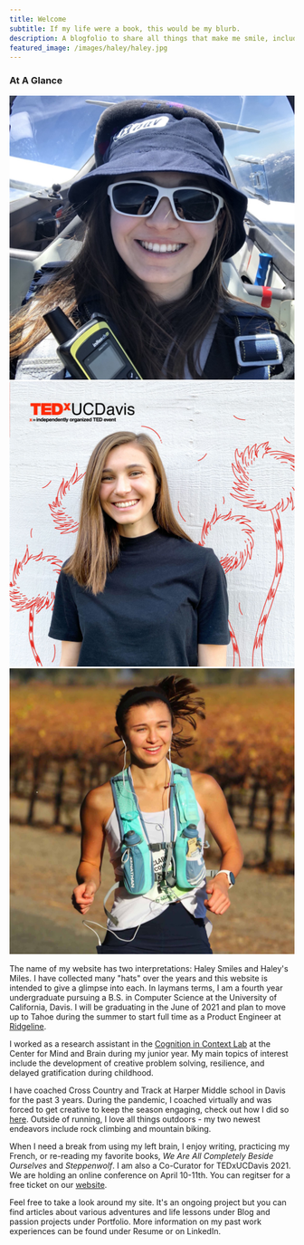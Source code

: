```yaml
---
title: Welcome
subtitle: If my life were a book, this would be my blurb.
description: A blogfolio to share all things that make me smile, including running many miles
featured_image: /images/haley/haley.jpg
---
```


### At A Glance

<div class="gallery" data-columns="3">
    <img src="/images/haley/haley-flight.jpg">
    <img src="/images/haley/haley-ted.jpg">
    <img src="/images/haley/haley-20-miles.jpg">
</div>

The name of my website has two interpretations: Haley Smiles and Haley's Miles. I have collected many "hats" over the years and this website is intended to give a glimpse into each. In laymans terms, I am a fourth year undergraduate pursuing a B.S. in Computer Science at the University of California, Davis. I will be graduating in the June of 2021 and plan to move up to Tahoe during the summer to start full time as a Product Engineer at [Ridgeline](https://www.ridgelineapps.com).

I worked as a research assistant in the [Cognition in Context Lab](https://cognitionincontext.ucdavis.edu) at the Center for Mind and Brain during my junior year. My main topics of interest include the development of creative problem solving, resilience, and delayed gratification during childhood.

I have coached Cross Country and Track at Harper Middle school in Davis for the past 3 years. During the pandemic, I coached virtually and was forced to get creative to keep the season engaging, check out how I did so [here](https://www.davisenterprise.com/sports/harper-harriers-map-out-a-unique-thank-you-to-workers/). Outside of running, I love all things outdoors - my two newest endeavors include rock climbing and mountain biking.

When I need a break from using my left brain, I enjoy writing, practicing my French, or re-reading my favorite books, *We Are All Completely Beside Ourselves* and *Steppenwolf*. I am also a Co-Curator for TEDxUCDavis 2021. We are holding an online conference on April 10-11th. You can regitser for a free ticket on our [website](http://www.tedxucdavis.org).

Feel free to take a look around my site. It's an ongoing project but you can find articles about various adventures and life lessons under Blog and passion projects under Portfolio. More information on my past work experiences can be found under Resume or on LinkedIn.